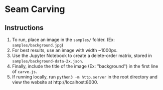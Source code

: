 # Seam Carving

## Instructions
1. To run, place an image in the `samples/` folder. (Ex: `samples/background.jpg`)
2. For best results, use an image with width ~1000px.
3. Use the Jupyter Notebook to create a delete-order matrix, stored in `samples/background-data-2x.json`.
4. Finally, include the title of the image (Ex: "background") in the first line of `carve.js`.
5. If running locally, run `python3 -m http.server` in the root directory and view the website at http://localhost:8000.
